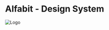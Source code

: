 # Alfabit - Design System

![Logo](https://images.ctfassets.net/m67spjpkfcu8/5VxmEm6V9HYlQ0qYI7vy1p/561df96c053a1250f8bd225c23c2ae63/image.png)
